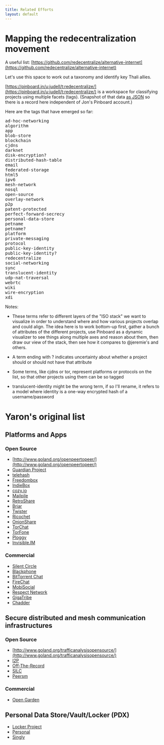 ```yaml
---
title: Related Efforts
layout: default
---
```


# Mapping the redecentralization movement

A useful list: [https://github.com/redecentralize/alternative-internet](https://github.com/redecentralize/alternative-internet)

Let's use this space to work out a taxonomy and identify key Thali allies.

[https://pinboard.in/u:judell/t:redecentralize/](https://pinboard.in/u:judell/t:redecentralize/) is a workspace for classifying projects using multiple facets (tags). (Snapshot of that data [as JSON](http://thali.cloudapp.net/mediawiki/images/6/67/Related-efforts-folksonomy.txt) so there is a record here independent of Jon's Pinboard account.) 

Here are the tags that have emerged so far:

<pre>
ad-hoc-networking
algorithm
app
blob-store
blockchain
cjdns
darknet
disk-encryption?
distributed-hash-table
email
federated-storage
html5
ipv6
mesh-network
nosql
open-source
overlay-network
p2p
patent-protected
perfect-forward-secrecy
personal-data-store
petname
petname?
platform
private-messaging
protocol
public-key-identity
public-key-identity?
redecentralize
social-networking
sync
translucent-identity
udp-nat-traversal
webrtc
wiki
wire-encryption
xdi
</pre>

Notes:

* These terms refer to different layers of the "ISO stack" we want to visualize in order to understand where and how various projects overlap and could align. The idea here is to work bottom-up first, gather a bunch of attributes of the different projects, use Pinboard as a dynamic visualizer to see things along multiple axes and reason about them, then draw our view of the stack, then see how it compares to @jeremie's and others.

* A term ending with ? indicates uncertainty about whether a project should or should not have that attribute

* Some terms, like cjdns or tor, represent platforms or protocols on the list, so that other projects using them can be so tagged

* translucent-identity might be the wrong term, if so I'll rename, it refers to a model where identity is a one-way encrypted hash of a username/password

# Yaron's original list

## Platforms and Apps

### Open Source

* [http://www.goland.org/openpeertopeer/](http://www.goland.org/openpeertopeer/)
* [Guardian Project](https://guardianproject.info/apps/)
* [telehash](http://telehash.org/)
* [Freedombox](https://freedomboxfoundation.org/)
* [IndieBox](http://indieboxproject.org/blog/)
* [cozy.io](http://cozy.io)
* [Mailpile](https://www.mailpile.is/)
* [RetroShare](http://retroshare.sourceforge.net/)
* [Briar](https://briarproject.org)
* [Twister](http://twister.net.co)
* [Ricochet](https://github.com/ricochet-im/ricochet)
* [OnionShare](https://onionshare.org/)
* [TorChat](https://github.com/prof7bit/TorChat)
* [TorFone](http://torfone.org/)
* [Ploggy](https://github.com/Psiphon-Labs/ploggy)
* [Invisible.IM](http://invisible.im/)

### Commercial

* [Silent Circle](https://silentcircle.com/)
* [Blackphone](https://www.blackphone.ch/)
* [BitTorrent Chat](http://blog.bittorrent.com/2013/12/19/update-on-bittorrent-chat/)
* [FireChat](http://opengarden.com/firechat)
* [MobiSocial](http://www.mobisocial.us/)
* [Respect Network](https://www.respectnetwork.com)
* [GigaTribe](http://www.gigatribe.com/)
* [Chadder](http://etransfr.com/products.html)

## Secure distributed and mesh communication infrastructures

### Open Source

* [http://www.goland.org/trafficanalysisopensource/](http://www.goland.org/trafficanalysisopensource/)
* [I2P](https://geti2p.net/en/)
* [Off-The-Record](https://otr.cypherpunks.ca/)
* [SILC](http://silcnet.org/info.html)
* [Peersm](http://www.peersm.com/)

### Commercial

* [Open Garden](https://opengarden.com/)

## Personal Data Store/Vault/Locker (PDX)

* [Locker Project](http://lockerproject.org/)
* [Personal](https://www.personal.com/)
* [Singly](http://blog.singly.com/2013/08/22/singly-joins-appcelerator/)
 
